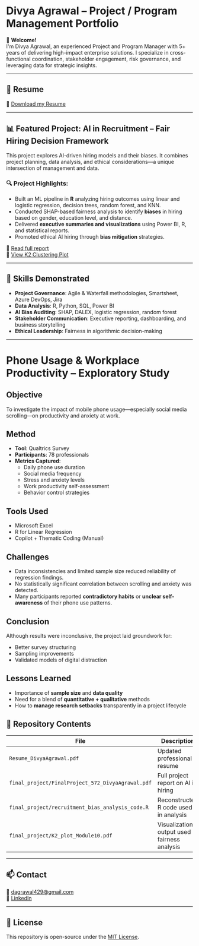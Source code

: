# Divya Agrawal – Project / Program Management Portfolio

🎯 **Welcome!**  
I'm Divya Agrawal, an experienced Project and Program Manager with 5+ years of delivering high-impact enterprise solutions. I specialize in cross-functional coordination, stakeholder engagement, risk governance, and leveraging data for strategic insights.

---

## 💼 Resume
📄 [Download my Resume](./Resume_DivyaAgrawal.pdf)

---

## 📊 Featured Project: AI in Recruitment – Fair Hiring Decision Framework

This project explores AI-driven hiring models and their biases. It combines project planning, data analysis, and ethical considerations—a unique intersection of management and data.

### 🔍 Project Highlights:
- Built an ML pipeline in **R** analyzing hiring outcomes using linear and logistic regression, decision trees, random forest, and KNN.
- Conducted SHAP-based fairness analysis to identify **biases** in hiring based on gender, education level, and distance.
- Delivered **executive summaries and visualizations** using Power BI, R, and statistical reports.
- Promoted ethical AI hiring through **bias mitigation** strategies.

📂 [Read full report](./final_project/FinalProject_572_DivyaAgrawal.pdf)  
📜 [View K2 Clustering Plot](./final_project/K2_plot_Module10.pdf)

---

## 🧠 Skills Demonstrated
- **Project Governance**: Agile & Waterfall methodologies, Smartsheet, Azure DevOps, Jira  
- **Data Analysis**: R, Python, SQL, Power BI  
- **AI Bias Auditing**: SHAP, DALEX, logistic regression, random forest  
- **Stakeholder Communication**: Executive reporting, dashboarding, and business storytelling  
- **Ethical Leadership**: Fairness in algorithmic decision-making

---

# Phone Usage & Workplace Productivity – Exploratory Study

## Objective
To investigate the impact of mobile phone usage—especially social media scrolling—on productivity and anxiety at work.

## Method
- **Tool**: Qualtrics Survey
- **Participants**: 78 professionals
- **Metrics Captured**:
  - Daily phone use duration
  - Social media frequency
  - Stress and anxiety levels
  - Work productivity self-assessment
  - Behavior control strategies

## Tools Used
- Microsoft Excel
- R for Linear Regression
- Copilot + Thematic Coding (Manual)

## Challenges
- Data inconsistencies and limited sample size reduced reliability of regression findings.
- No statistically significant correlation between scrolling and anxiety was detected.
- Many participants reported **contradictory habits** or **unclear self-awareness** of their phone use patterns.

## Conclusion
Although results were inconclusive, the project laid groundwork for:
- Better survey structuring
- Sampling improvements
- Validated models of digital distraction

## Lessons Learned
- Importance of **sample size** and **data quality**
- Need for a blend of **quantitative + qualitative** methods
- How to **manage research setbacks** transparently in a project lifecycle

## 📁 Repository Contents

| File | Description |
|------|-------------|
| `Resume_DivyaAgrawal.pdf` | Updated professional resume |
| `final_project/FinalProject_572_DivyaAgrawal.pdf` | Full project report on AI in hiring |
| `final_project/recruitment_bias_analysis_code.R` | Reconstructed R code used in analysis |
| `final_project/K2_plot_Module10.pdf` | Visualization output used in fairness analysis |

---

## 📫 Contact
📧 dagrawal429@gmail.com  
🔗 [LinkedIn](https://www.linkedin.com/in/divya-dilipkumar-agrawal-784a71115)

---

## 📜 License
This repository is open-source under the [MIT License](./LICENSE).
